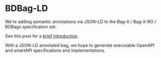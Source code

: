 # BDBag-LD

We're adding semantic annotations via JSON-LD to the Bag-It / Bag-it-RO / BDBags specification set.

See this post for a [brief introduction](https://greenncatstranslator.wordpress.com/2018/01/23/bag-it-update/).

With a JSON-LD annotated bag, we hope to generate executable OpenAPI and smartAPI specifications and implementations.

